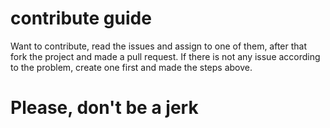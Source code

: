 # contribute guide

Want to contribute, read the issues and assign to one of them, after that fork the project and made a pull request.
If there is not any issue according to the problem, create one first and made the steps above.

# Please, don't be a jerk

